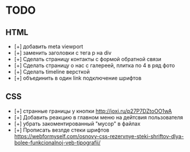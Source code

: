 # TODO
## HTML

- [+] добавить meta viewport
- [+] заменить заголовки с тега p на div
- [+] Сделать страницу контакты с формой обратной связи
- [+] Сделать страницу о нас с галереей, плитка по 4 в ряд фото
- [+] Сделать timeline версткой
- [+] объединить в один link подключение шрифтов

## CSS
- [+] странные границы у кнопки http://joxi.ru/p27P7DZtoOO1wA
- [+] Добавить реакцию в главном меню на дейтсвия пользователя
- [+] убрать закоментированный "мусор" в файлах
- [+] Прописать везлде стеки шрифтов https://webformyself.com/osnovy-css-rezervnye-steki-shriftov-dlya-bolee-funkcionalnoj-veb-tipografii/
